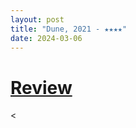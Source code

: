 ```yaml
---
layout: post
title: "Dune, 2021 - ★★★★"
date: 2024-03-06
---
```


# [Review](https://letterboxd.com/pavlesap/film/dune-2021/)

<

